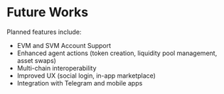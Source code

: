# Future Works

Planned features include:
- EVM and SVM Account Support
- Enhanced agent actions (token creation, liquidity pool management, asset swaps)
- Multi-chain interoperability
- Improved UX (social login, in-app marketplace)
- Integration with Telegram and mobile apps